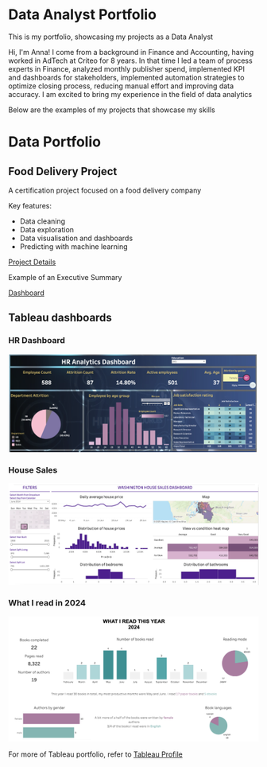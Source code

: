 # Data Analyst Portfolio

This is my portfolio, showcasing my projects as a Data Analyst

Hi, I'm Anna! I come from a background in Finance and Accounting, having worked in AdTech at Criteo for 8 years. In that time I led a team of process experts in Finance, analyzed monthly publisher spend, implemented KPI and dashboards for stakeholders, implemented automation strategies to optimize closing process, reducing manual effort and improving data accuracy. I am excited to bring my experience in the field of data analytics

Below are the examples of my projects that showcase my skills 

# Data Portfolio

## Food Delivery Project

A certification project focused on a food delivery company

Key features:
- Data cleaning
- Data exploration
- Data visualisation and dashboards
- Predicting with machine learning

[Project Details](https://github.com/Ellinis1/delivery_jedha/blob/c214ed062d76d38e05b5f31ae22c2f2d2796e5f5/README.md)

Example of an Executive Summary

[Dashboard](https://github.com/Ellinis1/images-/blob/main/DeliveryProject4.png)

## Tableau dashboards

### HR Dashboard

![HR Dashboard](https://github.com/Ellinis1/images-/blob/main/HR_dashboard.png)

### House Sales

![House Sales Dashboard](https://github.com/Ellinis1/images-/blob/main/HouseSalesDashboard.png)

### What I read in 2024

![Books](https://github.com/Ellinis1/images-/blob/main/What_I_Read.png)

For more of Tableau portfolio, refer to [Tableau Profile](https://public.tableau.com/app/profile/anna.borodina)





